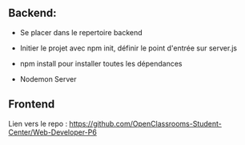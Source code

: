 ## Backend:

-   Se placer dans le repertoire backend

-   Initier le projet avec npm init, définir le point d'entrée sur server.js

-   npm install pour installer toutes les dépendances

-   Nodemon Server

## Frontend

Lien vers le repo : https://github.com/OpenClassrooms-Student-Center/Web-Developer-P6
